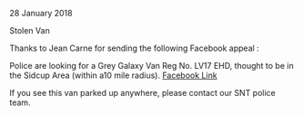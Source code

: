 28 January 2018

Stolen Van

Thanks to Jean Carne for sending the following Facebook appeal :

Police are looking for a Grey Galaxy Van Reg No. LV17 EHD, thought to be in the Sidcup Area (within a10 mile radius). [Facebook Link](https://m.facebook.com/story.php?story_fbid=10155423373398506&id=604488505f)

If you see this van parked up anywhere, please contact our SNT police team.
